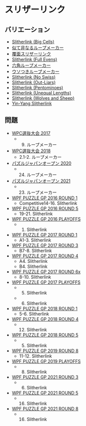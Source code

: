 # スリザーリンク

## バリエーション
- [Slitherlink (Big Cells)](slitherlink-bigcells.md)
- [似て非なるループメーカー](slitherlink-dual.md)
- [覆面スリザーリンク](slitherlink-encoded.md)
- [Slitherlink (Full Evens)](slitherlink-fullevens.md)
- [六角ループメーカー](slitherlink-hex.md)
- [ウソつきループメーカー](slitherlink-liars.md)
- [Slitherlink (No Swiss)](slitherlink-noswiss.md)
- [Slitherlink (Out-Liars)](slitherlink-outliars.md)
- [Slitherlink (Pentominoes)](slitherlink-pentominoes.md)
- [Slitherlink (Unequal Lengths)](slitherlink-unequallengths.md)
- [Slitherlink (Wolves and Sheep)](slitherlink-wolvesandsheep.md)
- [Yin-Yang Slitherlink](yinyang-slitherlink.md)

## 問題
- [WPC選抜大会 2017](../questions/jwpc2017.md)
	- 9. ループメーカー
- [WPC選抜大会 2018](../questions/jwpc2018.md)
	- 2.1-2. ループメーカー
- [パズルジャパンオープン 2020](../questions/jwpc2020.md)
	- 24. ループメーカー
- [パズルジャパンオープン 2021](../questions/jwpc2021.md)
	- 23. ループメーカー
- [WPF PUZZLE GP 2016 ROUND 1](../questions/wpfpgp2016-1.md)
	- Competitive14-16. Slitherlink
- [WPF PUZZLE GP 2016 ROUND 5](../questions/wpfpgp2016-5.md)
	- 19-21. Slitherlink
- [WPF PUZZLE GP 2016 PLAYOFFS](../questions/wpfpgp2016-po.md)
	- 1. Slitherlink
- [WPF PUZZLE GP 2017 ROUND 1](../questions/wpfpgp2017-1.md)
	- A1-3. Slitherlink
- [WPF PUZZLE GP 2017 ROUND 3](../questions/wpfpgp2017-3.md)
	- B7-8. Slitherlink
- [WPF PUZZLE GP 2017 ROUND 4](../questions/wpfpgp2017-4.md)
	- A4. Slitherlink
	- B4. Slitherlink
- [WPF PUZZLE GP 2017 ROUND 6x](../questions/wpfpgp2017-6x.md)
	- 8-10. Slitherlink
- [WPF PUZZLE GP 2017 PLAYOFFS](../questions/wpfpgp2017-po.md)
	- 5. Slitherlink
	- 6. Slitherlink
- [WPF PUZZLE GP 2018 ROUND 1](../questions/wpfpgp2018-1.md)
	- 5-6. Slitherlink
- [WPF PUZZLE GP 2018 ROUND 4](../questions/wpfpgp2018-4.md)
	- 12. Slitherlink
- [WPF PUZZLE GP 2018 ROUND 5](../questions/wpfpgp2018-5.md)
	- 5. Slitherlink
- [WPF PUZZLE GP 2019 ROUND 8](../questions/wpfpgp2019-8.md)
	- 11-12. Slitherlink
- [WPF PUZZLE GP 2019 PLAYOFFS](../questions/wpfpgp2019-po.md)
	- 8. Slitherlink
- [WPF PUZZLE GP 2021 ROUND 3](../questions/wpfpgp2021-3.md)
	- 6. Slitherlink
- [WPF PUZZLE GP 2021 ROUND 5](../questions/wpfpgp2021-5.md)
	- 16. Slitherlink
- [WPF PUZZLE GP 2021 ROUND 8](../questions/wpfpgp2021-8.md)
	- 16. Slitherlink
